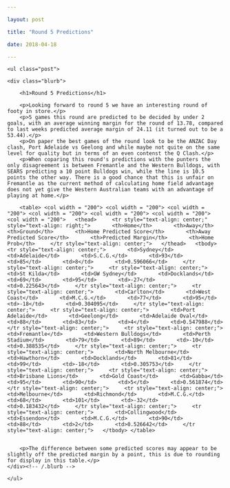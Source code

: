 ```yaml
---

layout: post

title: "Round 5 Predictions"

date: 2018-04-18

---
```


	<ul class="post">

	<div class="blurb">

		<h1>Round 5 Predictions</h1>

		<p>Looking forward to round 5 we have an interesting round of footy in store.</p>
		<p>5 games this round are predicted to be decided by under 2 goals, with an average winning margin for the round of 13.78, compared to last weeks predicted average margin of 24.11 (it turned out to be a 53.44).</p>
		<p>On paper the best games of the round look to be the ANZAC Day clash, Port Adelaide vs Geelong and while maybe not quite on the same level for quality but in terms of an even contenst the Q Clash.</p>
		<p>When coparing this round's predictions with the punters the only disagreement is between Fremantle and the Western Bulldogs, with SEARS predicting a 10 point Bulldogs win, while the line is 10.5 points the other way. There is a good chance that this is unfair on Fremantle as the current method of calculating home field advantage does not yet give the Western Australian teams with an advantage of playing at home.</p>

		<table> <col width = "200"> <col width = "200"> <col width = "200"> <col width = "200"> <col width = "200"> <col width = "200"> <col width = "200">   <thead>     <tr style="text-align: center;" style="text-align: right;">       <th>Home</th>       <th>Away</th>       <th>Ground</th>       <th>Home Predicted Score</th>       <th>Away Predicted Score</th>       <th>Predicted Margin</th>       <th>Home Prob</th>     </tr style="text-align: center;">   </thead>   <tbody>     <tr style="text-align: center;">       <td>Sydney</td>       <td>Adelaide</td>       <td>S.C.G.</td>       <td>93</td>       <td>85</td>       <td>8</td>       <td>0.596066</td>     </tr style="text-align: center;">     <tr style="text-align: center;">       <td>St Kilda</td>       <td>GW Sydney</td>       <td>Docklands</td>       <td>69</td>       <td>95</td>       <td>-27</td>       <td>0.225643</td>     </tr style="text-align: center;">     <tr style="text-align: center;">       <td>Carlton</td>       <td>West Coast</td>       <td>M.C.G.</td>       <td>77</td>       <td>95</td>       <td>-18</td>       <td>0.304095</td>     </tr style="text-align: center;">     <tr style="text-align: center;">       <td>Port Adelaide</td>       <td>Geelong</td>       <td>Adelaide Oval</td>       <td>88</td>       <td>83</td>       <td>4</td>       <td>0.547988</td>     </tr style="text-align: center;">     <tr style="text-align: center;">       <td>Fremantle</td>       <td>Western Bulldogs</td>       <td>Perth Stadium</td>       <td>79</td>       <td>89</td>       <td>-10</td>       <td>0.388535</td>     </tr style="text-align: center;">     <tr style="text-align: center;">       <td>North Melbourne</td>       <td>Hawthorn</td>       <td>Docklands</td>       <td>81</td>       <td>99</td>       <td>-18</td>       <td>0.305753</td>     </tr style="text-align: center;">     <tr style="text-align: center;">       <td>Brisbane Lions</td>       <td>Gold Coast</td>       <td>Gabba</td>       <td>95</td>       <td>90</td>       <td>5</td>       <td>0.561874</td>     </tr style="text-align: center;">     <tr style="text-align: center;">       <td>Melbourne</td>       <td>Richmond</td>       <td>M.C.G.</td>       <td>68</td>       <td>101</td>       <td>-32</td>       <td>0.183432</td>     </tr style="text-align: center;">     <tr style="text-align: center;">       <td>Collingwood</td>       <td>Essendon</td>       <td>M.C.G.</td>       <td>90</td>       <td>88</td>       <td>2</td>       <td>0.526642</td>     </tr style="text-align: center;">   </tbody> </table>


		<p>The difference between some predicted scores may appear to be slightly off the predicted margin by a point, this is due to rounding for display in this table.</p>
	</div><!-- /.blurb -->	

	</ul>
